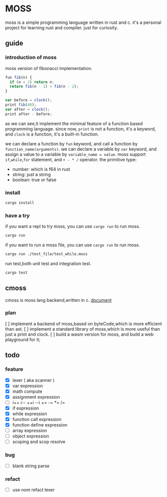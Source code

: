 # MOSS

moss is a simple programming language written in rust and c. it's a personal project for learning rust and compiler.
just for curiosity.

## guide

### introduction of moss

moss version of fibonacci implementation.

``` js
fun fib(n) {
  if (n < 2) return n;
  return fib(n - 1) + fib(n - 2); 
}

var before = clock();
print fib(40);
var after = clock();
print after - before;

```

as we can see,it implement the minimal feature of a function based programming language. since now, `print` is not a function, it's a keyword, and `clock` is a function, it's a built-in function.

we can declare a function by `fun` keyword, and call a function by `function_name(arguments)`.
we can declare a variable by `var` keyword, and assign a value to a variable by `variable_name = value`.
moss support `if`,`while`,`for` statement, and `+ - * /` operator.
the primitive type:

- number: which is f64 in rust
- string: just a string
- boolean: true or false

### install

```bash
cargo install
```

### have a try

if you want a repl to try moss, you can use `cargo run` to run moss.

```bash
cargo run
```

if you want to run a moss file, you can use `cargo run` to run moss.

```bash
cargo run ./test_file/test_while.moss
```

run test,both unit test and integration test.

``` bash
cargo test
```

## cmoss

cmoss is moss lang backend,written in c.
[document](./cmoss/README.md)

### plan

[ ] implement a backend of moss,based on byteCode,which is more efficient than ast.
[ ] implement a standard library of moss,which is more useful than just a print and clock.
[ ] build a wasm version for moss, and build a web playground for it;

## todo

### feature

- [x] lexer ( aka scanner )
- [x] var expression
- [x] math compute
- [x] assignment expression
- [ ] i++ i-- ++i --i += -= *= /=
- [x] if expression
- [x] while expression
- [x] function call expression
- [x] function define expression
- [ ] array expression
- [ ] object expression
- [ ] scoping and scop resolve

### bug

- [ ] blank string parse

### refact

- [ ] use nom refact lexer

